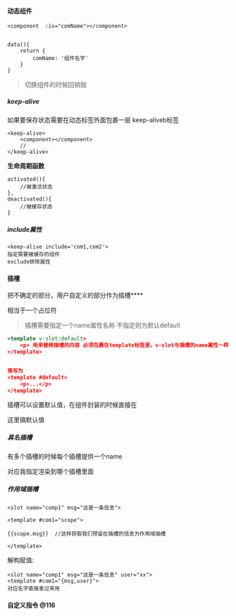 #### 动态组件

```
<component  :is="comName"></component>


data(){
	return {
		comName: '组件名字'
	}
}
```

>  切换组件的时候回销毁

##### keep-alive

如果要保存状态需要在动态标签外面包裹一层 keep-aliveb标签

```
<keep-alive>
	<component></component>
	//
</keep-alive>
```

**生命周期函数**

```
activated(){
	//被激活状态
},
deactivated(){
	//被缓存状态
}
```

##### include属性

```
<keep-alive include='com1,com2'>
指定需要被缓存的组件
exclude排除属性
```



#### 插槽

把不确定的部分，用户自定义的部分作为插槽**<slot>** 

相当于一个占位符

> 插槽需要指定一个name属性名称 不指定则为默认default

```xml
<template v-slot:default>
    <p> 用来替换插槽的内容 必须包裹在template标签里，v-slot与插槽的name属性一样  </p>
</template>


简写为
<template #default>
	<p>...</p>
</template>
```

插槽可以设置默认值，在组件封装的时候直接在

<slot> 这里搞默认值 </slot>

##### 具名插槽

有多个插槽的时候每个插槽提供一个name 

对应我指定渲染到哪个插槽里面

##### 作用域插槽

```
<slot name="comp1" msg="这是一条信息">
```

```
<template #com1="scope">

{{scope.msg}}  //这样获取我们预留在插槽的信息为作用域插槽

</template>
```

解构赋值:

```
<slot name="comp1" msg="这是一条信息" user="xx">
<template #com1="{msg,user}">
对应名字直接拿过来用
```

#### 自定义指令 @116